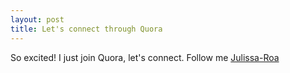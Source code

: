 ```yaml
---
layout: post
title: Let's connect through Quora
---
```


 So excited! I just join Quora, let's connect.
 Follow me [Julissa-Roa](https://www.quora.com/Julissa-Roa)

